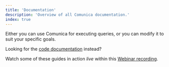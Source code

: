 ```yaml
---
title: 'Documentation'
description: 'Overview of all Comunica documentation.'
index: true
---
```


Either you can use Comunica for executing queries, or you can modify it to suit your specific goals.

Looking for the [code documentation](https://comunica.github.io/comunica/) instead?

<div class="video">
Watch some of these guides in action <em>live</em> within this <a href="https://youtu.be/ydpdziVNw1k">Webinar recording</a>.
</div>
